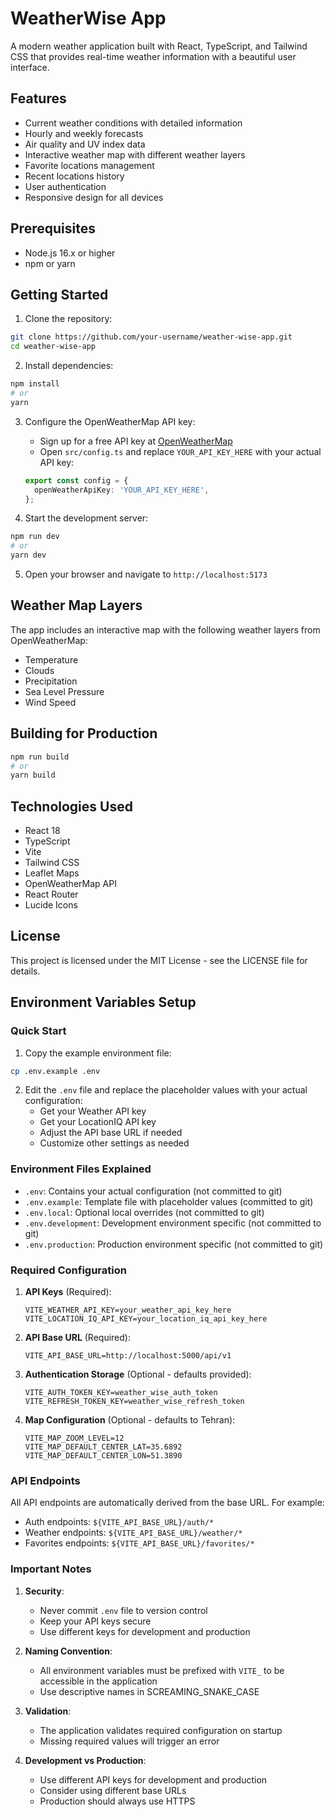# WeatherWise App

A modern weather application built with React, TypeScript, and Tailwind CSS that provides real-time weather information with a beautiful user interface.

## Features

- Current weather conditions with detailed information
- Hourly and weekly forecasts
- Air quality and UV index data
- Interactive weather map with different weather layers
- Favorite locations management
- Recent locations history
- User authentication
- Responsive design for all devices

## Prerequisites

- Node.js 16.x or higher
- npm or yarn

## Getting Started

1. Clone the repository:
```bash
git clone https://github.com/your-username/weather-wise-app.git
cd weather-wise-app
```

2. Install dependencies:
```bash
npm install
# or
yarn
```

3. Configure the OpenWeatherMap API key:
   - Sign up for a free API key at [OpenWeatherMap](https://openweathermap.org/api)
   - Open `src/config.ts` and replace `YOUR_API_KEY_HERE` with your actual API key:
   ```typescript
   export const config = {
     openWeatherApiKey: 'YOUR_API_KEY_HERE',
   };
   ```

4. Start the development server:
```bash
npm run dev
# or
yarn dev
```

5. Open your browser and navigate to `http://localhost:5173`

## Weather Map Layers

The app includes an interactive map with the following weather layers from OpenWeatherMap:

- Temperature
- Clouds
- Precipitation
- Sea Level Pressure
- Wind Speed

## Building for Production

```bash
npm run build
# or
yarn build
```

## Technologies Used

- React 18
- TypeScript
- Vite
- Tailwind CSS
- Leaflet Maps
- OpenWeatherMap API
- React Router
- Lucide Icons

## License

This project is licensed under the MIT License - see the LICENSE file for details.

## Environment Variables Setup

### Quick Start

1. Copy the example environment file:
```bash
cp .env.example .env
```

2. Edit the `.env` file and replace the placeholder values with your actual configuration:
   - Get your Weather API key
   - Get your LocationIQ API key
   - Adjust the API base URL if needed
   - Customize other settings as needed

### Environment Files Explained

- `.env`: Contains your actual configuration (not committed to git)
- `.env.example`: Template file with placeholder values (committed to git)
- `.env.local`: Optional local overrides (not committed to git)
- `.env.development`: Development environment specific (not committed to git)
- `.env.production`: Production environment specific (not committed to git)

### Required Configuration

1. **API Keys** (Required):
   ```env
   VITE_WEATHER_API_KEY=your_weather_api_key_here
   VITE_LOCATION_IQ_API_KEY=your_location_iq_api_key_here
   ```

2. **API Base URL** (Required):
   ```env
   VITE_API_BASE_URL=http://localhost:5000/api/v1
   ```

3. **Authentication Storage** (Optional - defaults provided):
   ```env
   VITE_AUTH_TOKEN_KEY=weather_wise_auth_token
   VITE_REFRESH_TOKEN_KEY=weather_wise_refresh_token
   ```

4. **Map Configuration** (Optional - defaults to Tehran):
   ```env
   VITE_MAP_ZOOM_LEVEL=12
   VITE_MAP_DEFAULT_CENTER_LAT=35.6892
   VITE_MAP_DEFAULT_CENTER_LON=51.3890
   ```

### API Endpoints

All API endpoints are automatically derived from the base URL. For example:
- Auth endpoints: `${VITE_API_BASE_URL}/auth/*`
- Weather endpoints: `${VITE_API_BASE_URL}/weather/*`
- Favorites endpoints: `${VITE_API_BASE_URL}/favorites/*`

### Important Notes

1. **Security**:
   - Never commit `.env` file to version control
   - Keep your API keys secure
   - Use different keys for development and production

2. **Naming Convention**:
   - All environment variables must be prefixed with `VITE_` to be accessible in the application
   - Use descriptive names in SCREAMING_SNAKE_CASE

3. **Validation**:
   - The application validates required configuration on startup
   - Missing required values will trigger an error

4. **Development vs Production**:
   - Use different API keys for development and production
   - Consider using different base URLs
   - Production should always use HTTPS
